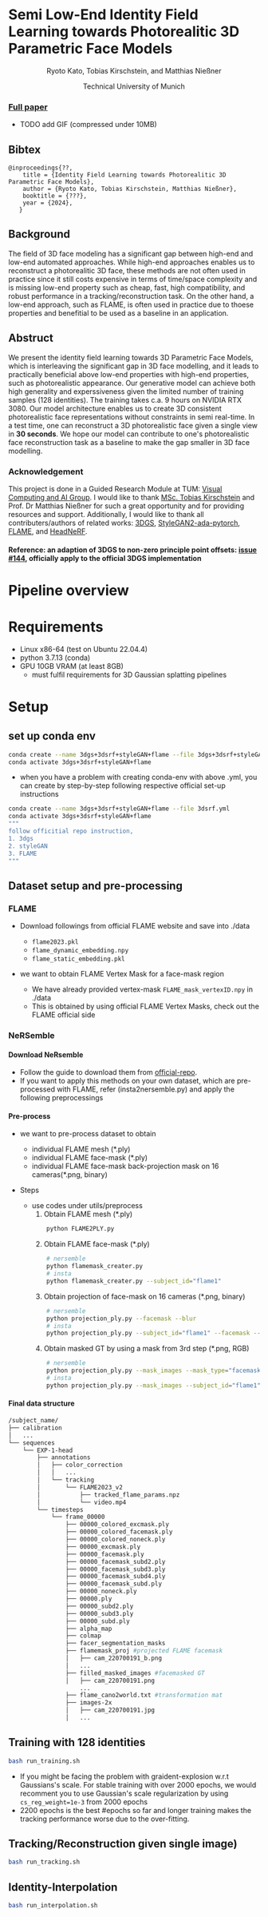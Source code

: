 
# Semi Low-End Identity Field Learning towards Photorealitic 3D Parametric Face Models

<p align="center">
Ryoto Kato, Tobias Kirschstein, and Matthias Nießner 
</p>

<p align="center">
Technical University of Munich
</p>

### [Full paper](https://arxiv.org) 

- TODO add GIF (compressed under 10MB)

## Bibtex
```
@inproceedings{??,
    title = {Identity Field Learning towards Photorealitic 3D Parametric Face Models},
    author = {Ryoto Kato, Tobias Kirschstein, Matthias Nießner},
    booktitle = {???},
    year = {2024},
   }
```

## Background
The field of 3D face modeling has a significant gap between high-end and low-end automated approaches. While high-end approaches enables us to reconstruct a photorealitic 3D face, these methods are not often used in practice since it still costs expensive in terms of time/space complexity and is missing low-end property such as cheap, fast, high compatibility, and robust performance in a tracking/reconstruction task. On the other hand, a low-end approach, such as FLAME, is often used in practice due to thoese properties and benefitial to be used as a baseline in an application.  

## Abstruct
We present the identity field learning towards 3D Parametric Face Models, which is interleaving the significant gap in 3D face modelling, and it leads to practically beneficial above low-end properties with high-end properties, such as photorealistic appearance. Our generative model can achieve both high generality and experssiveness given the limited number of training samples (128 identities). The training takes c.a. 9 hours on NVIDIA RTX 3080. Our model architecture enables us to create 3D consistent photorealistic face representations without constraints in semi real-time. In a test time, one can reconstruct a 3D photorealistic face given a single view in **30 seconds**. We hope our model can contribute to one's photorealistic face reconstruction task as a baseline to make the gap smaller in 3D face modelling. 

### Acknowledgement
This project is done in a Guided Research Module at TUM: [Visual Computing and AI Group](https://www.niessnerlab.org/index.html). I would like to thank [MSc. Tobias Kirschstein](https://tobias-kirschstein.github.io/) and Prof. Dr Matthias Nießner for such a great opportunity and for providing resources and support. Additionally, I would like to thank all contributers/authors of related works: [3DGS](https://repo-sam.inria.fr/fungraph/3d-gaussian-splatting/), [StyleGAN2-ada-pytorch](https://github.com/NVlabs/stylegan2-ada-pytorch), [FLAME](https://flame.is.tue.mpg.de/), and [HeadNeRF](https://hy1995.top/HeadNeRF-Project/).

#### Reference: an adaption of 3DGS to non-zero principle point offsets: [issue #144](https://github.com/graphdeco-inria/gaussian-splatting/issues/144#issuecomment-1938504456), officially apply to the official 3DGS implementation

# Pipeline overview


# Requirements
- Linux x86-64 (test on Ubuntu 22.04.4)
- python 3.7.13 (conda)
- GPU 10GB VRAM (at least 8GB)
    - must fulfil requirements for 3D Gaussian splatting pipelines

# Setup
## set up conda env
```sh
conda create --name 3dgs+3dsrf+styleGAN+flame --file 3dgs+3dsrf+styleGAN+flame.yml
conda activate 3dgs+3dsrf+styleGAN+flame
```
- when you have a problem with creating conda-env with above .yml, you can create by step-by-step following respective official set-up instructions

```sh
conda create --name 3dgs+3dsrf+styleGAN+flame --file 3dsrf.yml
conda activate 3dgs+3dsrf+styleGAN+flame
"""
follow officitial repo instruction, 
1. 3dgs
2. styleGAN
3. FLAME
"""
```


## Dataset setup and pre-processing

### FLAME
- Download followings from official FLAME website and save into ./data
    - `flame2023.pkl`
    - `flame_dynamic_embedding.npy`
    - `flame_static_embedding.pkl`

- we want to obtain FLAME Vertex Mask for a face-mask region
    - We have already provided vertex-mask `FLAME_mask_vertexID.npy` in ./data
    - This is obtained by using official FLAME Vertex Masks, check out the FLAME official side

### NeRSemble
#### Download NeRsemble
- Follow the guide to download them from [official-repo](https://tobias-kirschstein.github.io/nersemble/).
- If you want to apply this methods on your own dataset, which are pre-processed with FLAME, refer (insta2nersemble.py) and apply the following preprocessings

#### Pre-process
- we want to pre-process dataset to obtain
    - individual FLAME mesh (*.ply)
    - individual FLAME face-mask (*.ply)
    - individual FLAME face-mask back-projection mask on 16 cameras(*.png, binary)

- Steps
    - use codes under utils/preprocess
        1. Obtain FLAME mesh (*.ply)
        ```sh
            python FLAME2PLY.py
        ```
        2. Obtain FLAME face-mask (*.ply)
        ```sh
            # nersemble
            python flamemask_creater.py
            # insta
            python flamemask_creater.py --subject_id="flame1"
        ```
        3. Obtain projection of face-mask on 16 cameras (*.png, binary)
        ```sh
            # nersemble
            python projection_ply.py --facemask --blur
            # insta
            python projection_ply.py --subject_id="flame1" --facemask --blur --img_width=512 --img_height=512 --img_scale=1.0
        ```
        4. Obtain masked GT by using a mask from 3rd step (*.png, RGB)
        ```sh
            # nersemble
            python projection_ply.py --mask_images --mask_type="facemask" --bg_color= b
            # insta
            python projection_ply.py --mask_images --subject_id="flame1" --mask_type="facemask" --bg_color=b --img_width=512 --img_height=512 --img_scale=1.0
        ```

#### Final data structure
```sh
/subject_name/
├── calibration
│   ...
└── sequences
    └── EXP-1-head
        ├── annotations
        │   ├── color_correction
        │   │   ...
        │   └── tracking
        │       └── FLAME2023_v2
        │           ├── tracked_flame_params.npz
        │           └── video.mp4
        └── timesteps
            └── frame_00000
                ├── 00000_colored_excmask.ply
                ├── 00000_colored_facemask.ply
                ├── 00000_colored_noneck.ply
                ├── 00000_excmask.ply
                ├── 00000_facemask.ply
                ├── 00000_facemask_subd2.ply
                ├── 00000_facemask_subd3.ply
                ├── 00000_facemask_subd4.ply
                ├── 00000_facemask_subd.ply
                ├── 00000_noneck.ply
                ├── 00000.ply
                ├── 00000_subd2.ply
                ├── 00000_subd3.ply
                ├── 00000_subd.ply
                ├── alpha_map
                ├── colmap
                ├── facer_segmentation_masks
                ├── flamemask_proj #projected FLAME facemask
                │   ├── cam_220700191_b.png
                │   ...
                ├── filled_masked_images #facemasked GT
                │   ├── cam_220700191.png
                    ...
                ├── flame_cano2world.txt #transformation mat 
                ├── images-2x
                │   ├── cam_220700191.jpg
                │   ...

``` 

## Training with 128 identities
```sh
bash run_training.sh
```
- If you might be facing the problem with graident-explosion w.r.t Gaussians's scale. For stable training with over 2000 epochs, we would recomment you to use Gaussian's scale regularization by using `cs_reg_weight=1e-3` from 2000 epochs
- 2200 epochs is the best #epochs so far and longer training makes the tracking performance worse due to the over-fitting. 

## Tracking/Reconstruction given single image)
```sh
bash run_tracking.sh
```

## Identity-Interpolation 
```sh
bash run_interpolation.sh
```
